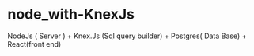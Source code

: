 # node_with-KnexJs
NodeJs ( Server ) + Knex.Js (Sql query builder) + Postgres( Data Base) + React(front end)
